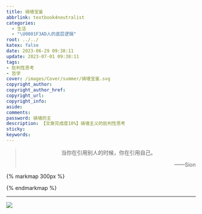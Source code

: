 ```yaml
---
title: 骑墙宝鉴
abbrlink: textbook4neutralist
categories:
  - 生活
  - "\U0001F3AD人的底层逻辑"
root: ../../
katex: false
date: 2023-06-29 09:38:11
update: 2023-07-01 09:38:11
tags:
- 批判性思考
- 哲学
cover: /images/Cover/summer/骑墙宝鉴.svg
copyright_author:
copyright_author_href:
copyright_url:
copyright_info:
aside:
comments:
password: 骑墙的主
description: 【文章完成度10%】骑墙主义的批判性思考
sticky:
keywords:
---
```


> <center>当你在引用别人的时候，你在引用自己。</center>
> <p align="right">——Sion</p>

{% markmap 300px %}
<!-- @import "[TOC]" {cmd="toc" depthFrom=1 depthTo=6 orderedList=false} -->
<!-- code_chunk_output -->



<!-- /code_chunk_output -->
{% endmarkmap %}

-----

![](../../../images/20230506/IMG_20230701_093945.jpg)